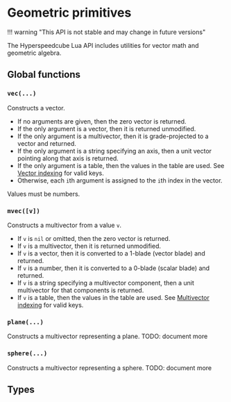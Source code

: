 # Geometric primitives

!!! warning "This API is not stable and may change in future versions"

The Hyperspeedcube Lua API includes utilities for vector math and geometric algebra.

## Global functions

### `vec(...)`

Constructs a vector.

- If no arguments are given, then the zero vector is returned.
- If the only argument is a vector, then it is returned unmodified.
- If the only argument is a multivector, then it is grade-projected to a vector and returned.
- If the only argument is a string specifying an axis, then a unit vector pointing along that axis is returned.
- If the only argument is a table, then the values in the table are used. See [Vector indexing](#vector-indexing) for valid keys.
- Otherwise, each `i`th argument is assigned to the `i`th index in the vector.

Values must be numbers.

### `mvec([v])`

Constructs a multivector from a value `v`.

- If `v` is `nil` or omitted, then the zero vector is returned.
- If `v` is a multivector, then it is returned unmodified.
- If `v` is a vector, then it is converted to a 1-blade (vector blade) and returned.
- If `v` is a number, then it is converted to a 0-blade (scalar blade) and returned.
- If `v` is a string specifying a multivector component, then a unit multivector for that components is returned.
- If `v` is a table, then the values in the table are used. See [Multivector indexing](#multivector-indexing) for valid keys.

### `plane(...)`

Constructs a multivector representing a plane. TODO: document more

### `sphere(...)`

Constructs a multivector representing a sphere. TODO: document more

## Types
